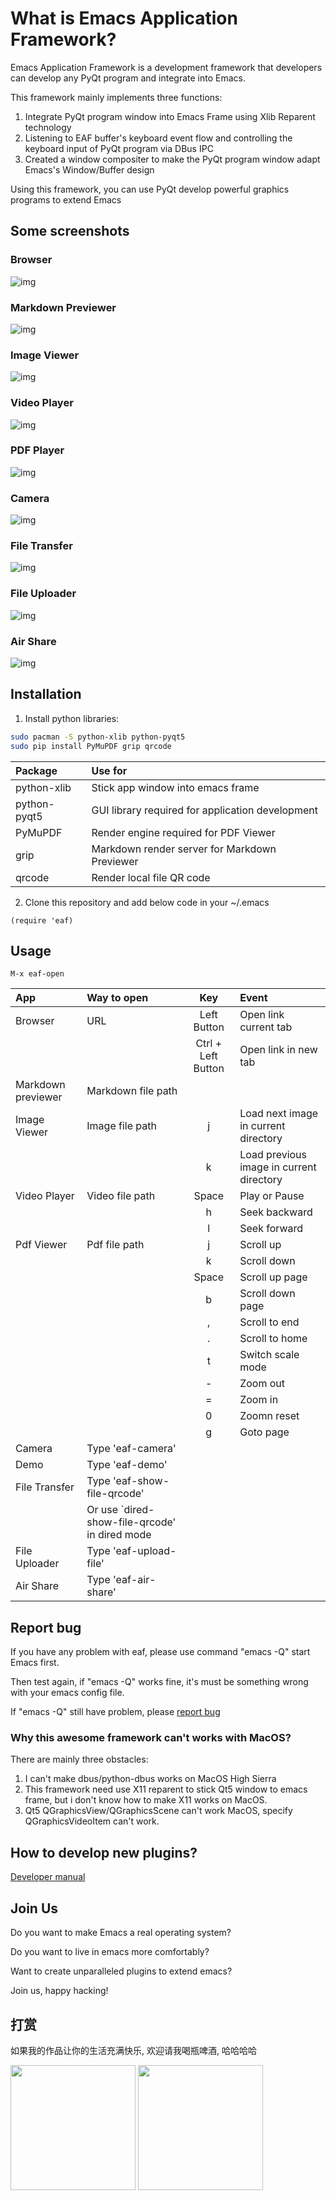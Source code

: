 # What is Emacs Application Framework?
Emacs Application Framework is a development framework that developers can develop any PyQt program and integrate into Emacs.

This framework mainly implements three functions:
1. Integrate PyQt program window into Emacs Frame using Xlib Reparent technology
2. Listening to EAF buffer's keyboard event flow and controlling the keyboard input of PyQt program via DBus IPC
3. Created a window compositer to make the PyQt program window adapt Emacs's Window/Buffer design

Using this framework, you can use PyQt develop powerful graphics programs to extend Emacs

## Some screenshots

### Browser
![img](./screenshot/browser.gif)

### Markdown Previewer
![img](./screenshot/markdown_previewer.gif)

### Image Viewer
![img](./screenshot/image_viewer.gif)

### Video Player
![img](./screenshot/video_player.gif)

### PDF Player
![img](./screenshot/pdf_viewer.gif)

### Camera
![img](./screenshot/camera.gif)

### File Transfer
![img](./screenshot/file_transfer.png)

### File Uploader
![img](./screenshot/file_uploader.png)

### Air Share
![img](./screenshot/air_share.png)

## Installation

1. Install python libraries:
```Bash
sudo pacman -S python-xlib python-pyqt5
sudo pip install PyMuPDF grip qrcode
```

| Package      | Use for                                          |
| :--------    | :----                                            |
| python-xlib  | Stick app window into emacs frame                |
| python-pyqt5 | GUI library required for application development |
| PyMuPDF      | Render engine required for PDF Viewer            |
| grip         | Markdown render server for Markdown Previewer    |
| qrcode       | Render local file QR code                        |

2. Clone this repository and add below code in your ~/.emacs
```Elisp
(require 'eaf)
```

## Usage

```
M-x eaf-open
```
| App                | Way to open                                   | Key                | Event                                    |
| :--------          | :----                                         | :-----:            | :----                                    |
| Browser            | URL                                           | Left Button        | Open link current tab                    |
|                    |                                               | Ctrl + Left Button | Open link in new tab                     |
| Markdown previewer | Markdown file path                            |                    |                                          |
| Image Viewer       | Image file path                               | j                  | Load next image in current directory     |
|                    |                                               | k                  | Load previous image in current directory |
| Video Player       | Video file path                               | Space              | Play or Pause                            |
|                    |                                               | h                  | Seek backward                            |
|                    |                                               | l                  | Seek forward                             |
| Pdf Viewer         | Pdf file path                                 | j                  | Scroll up                                |
|                    |                                               | k                  | Scroll down                              |
|                    |                                               | Space              | Scroll up page                           |
|                    |                                               | b                  | Scroll down page                         |
|                    |                                               | ,                  | Scroll to end                            |
|                    |                                               | .                  | Scroll to home                           |
|                    |                                               | t                  | Switch scale mode                        |
|                    |                                               | -                  | Zoom out                                 |
|                    |                                               | =                  | Zoom in                                  |
|                    |                                               | 0                  | Zoomn reset                              |
|                    |                                               | g                  | Goto page                                |
| Camera             | Type 'eaf-camera'                             |                    |                                          |
| Demo               | Type 'eaf-demo'                               |                    |                                          |
| File Transfer      | Type 'eaf-show-file-qrcode'                   |                    |                                          |
|                    | Or use `dired-show-file-qrcode' in dired mode |                    |                                          |
| File Uploader      | Type 'eaf-upload-file'                        |                    |                                          |
| Air Share          | Type 'eaf-air-share'                          |                    |                                          |

## Report bug
If you have any problem with eaf, please use command "emacs -Q" start Emacs first.

Then test again, if "emacs -Q" works fine, it's must be something wrong with your emacs config file.

If "emacs -Q" still have problem, please [report bug](https://github.com/manateelazycat/emacs-application-framework/issues/new)

### Why this awesome framework can't works with MacOS?
There are mainly three obstacles:
1. I can't make dbus/python-dbus works on MacOS High Sierra
2. This framework need use X11 reparent to stick Qt5 window to emacs frame, but i don't know how to make X11 works on MacOS.
3. Qt5 QGraphicsView/QGraphicsScene can't work MacOS, specify QGraphicsVideoItem can't work.

## How to develop new plugins?
[Developer manual](HACKING.md)

## Join Us
Do you want to make Emacs a real operating system?

Do you want to live in emacs more comfortably?

Want to create unparalleled plugins to extend emacs?

Join us, happy hacking!

## 打赏
如果我的作品让你的生活充满快乐, 欢迎请我喝瓶啤酒, 哈哈哈哈

<p float="left">
    <img src="./screenshot/alipay.jpg" width="200">
    <img src="./screenshot/wechat.jpg" width="200">
</p>
